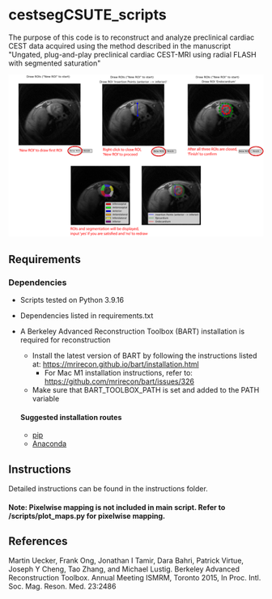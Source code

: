 # cestsegCSUTE_scripts
The purpose of this code is to reconstruct and analyze preclinical cardiac CEST data acquired using the method described in the manuscript "Ungated, plug-and-play preclinical cardiac CEST-MRI using radial FLASH with segmented saturation"

![Segmentation preview](/instructions/img/roi.png)

## Requirements

### Dependencies 
* Scripts tested on Python 3.9.16
* Dependencies listed in requirements.txt
* A Berkeley Advanced Reconstruction Toolbox (BART) installation is required for reconstruction
  * Install the latest version of BART by following the instructions listed at: https://mrirecon.github.io/bart/installation.html
    * For Mac M1 installation instructions, refer to: https://github.com/mrirecon/bart/issues/326
  * Make sure that BART_TOOLBOX_PATH is set and added to the PATH variable

  #### Suggested installation routes
  * [pip](https://pip.pypa.io/en/stable/)
  * [Anaconda](https://www.anaconda.com/products/distribution)


## Instructions
Detailed instructions can be found in the instructions folder.

#### Note: Pixelwise mapping is not included in main script. Refer to /scripts/plot_maps.py for pixelwise mapping.

## References
Martin Uecker, Frank Ong, Jonathan I Tamir, Dara Bahri, Patrick Virtue, Joseph Y Cheng, Tao Zhang, and Michael Lustig. Berkeley Advanced Reconstruction Toolbox. Annual Meeting ISMRM, Toronto 2015, In Proc. Intl. Soc. Mag. Reson. Med. 23:2486 




